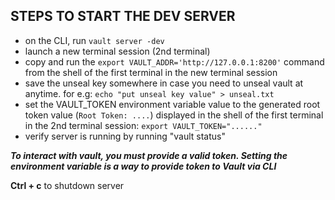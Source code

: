 ## STEPS TO START THE DEV SERVER
- on the CLI, run `vault server -dev`
- launch a new terminal session (2nd terminal)
- copy and run the `export VAULT_ADDR='http://127.0.0.1:8200'` command from the shell of the first terminal in the new terminal session   
- save the unseal key somewhere in case you need to unseal vault at anytime. for e.g: `echo "put unseal key value" > unseal.txt`
- set the VAULT_TOKEN environment variable value to the generated root token value (`Root Token: ....`) displayed in the shell of the first terminal in the 2nd terminal session: `export VAULT_TOKEN="......"`
- verify server is running by running "vault status"

***To interact with vault, you must provide a valid token. Setting the environment variable is a way to provide token to Vault via CLI***

**Ctrl + c** to shutdown server
